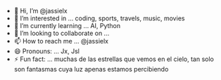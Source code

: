 - 👋 Hi, I’m @jassielx
- 👀 I’m interested in ... coding, sports, travels, music, movies
- 🌱 I’m currently learning ... AI, Python
- 💞️ I’m looking to collaborate on ... 
- 📫 How to reach me ... @jassielx
- 😄 Pronouns: ... Jx, Jsl
- ⚡ Fun fact: ... muchas de las estrellas que vemos en el cielo, tan solo son fantasmas cuya luz apenas estamos percibiendo

<!---
jassielx/jassielx is a ✨ special ✨ repository because its `README.md` (this file) appears on your GitHub profile.
You can click the Preview link to take a look at your changes.
--->
